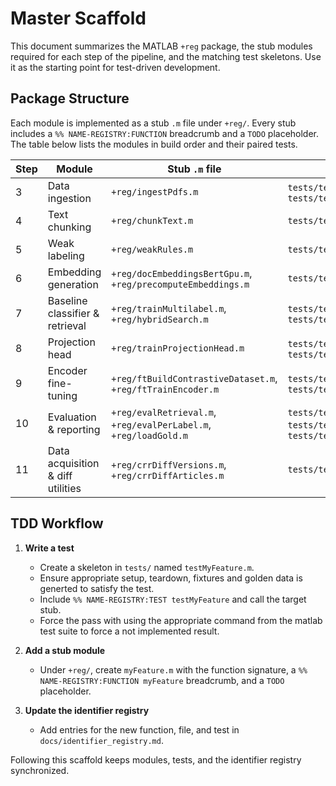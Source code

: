 # Master Scaffold

This document summarizes the MATLAB `+reg` package, the stub modules required for each step of the pipeline, and the matching test skeletons. Use it as the starting point for test-driven development.

## Package Structure

Each module is implemented as a stub `.m` file under `+reg/`. Every stub includes a `%% NAME-REGISTRY:FUNCTION` breadcrumb and a `TODO` placeholder. The table below lists the modules in build order and their paired tests.

| Step | Module | Stub `.m` file | Test skeleton(s) |
|------|--------|----------------|------------------|
| 3 | Data ingestion | `+reg/ingestPdfs.m` | `tests/testPDFIngest.m`, `tests/testIngestAndChunk.m` |
| 4 | Text chunking | `+reg/chunkText.m` | `tests/testIngestAndChunk.m` |
| 5 | Weak labeling | `+reg/weakRules.m` | `tests/testRulesAndModel.m` |
| 6 | Embedding generation | `+reg/docEmbeddingsBertGpu.m`, `+reg/precomputeEmbeddings.m` | `tests/testFeatures.m` |
| 7 | Baseline classifier & retrieval | `+reg/trainMultilabel.m`, `+reg/hybridSearch.m` | `tests/testRegressionMetricsSimulated.m`, `tests/testHybridSearch.m` |
| 8 | Projection head | `+reg/trainProjectionHead.m` | `tests/testProjectionHeadSimulated.m`, `tests/testProjectionAutoloadPipeline.m` |
| 9 | Encoder fine-tuning | `+reg/ftBuildContrastiveDataset.m`, `+reg/ftTrainEncoder.m` | `tests/testFineTuneSmoke.m`, `tests/testFineTuneResume.m` |
| 10 | Evaluation & reporting | `+reg/evalRetrieval.m`, `+reg/evalPerLabel.m`, `+reg/loadGold.m` | `tests/testMetricsExpectedJSON.m`, `tests/testGoldMetrics.m`, `tests/testReportArtifact.m` |
| 11 | Data acquisition & diff utilities | `+reg/crrDiffVersions.m`, `+reg/crrDiffArticles.m` | `tests/testFetchers.m` |

## TDD Workflow

1. **Write a test**
   - Create a skeleton in `tests/` named `testMyFeature.m`.
   - Ensure appropriate setup, teardown, fixtures and golden data is generted to satisfy the test.
   - Include `%% NAME-REGISTRY:TEST testMyFeature` and call the target stub.
   - Force the pass with using the appropriate command from the matlab test suite to force a not implemented result.

2. **Add a stub module**
   - Under `+reg/`, create `myFeature.m` with the function signature, a `%% NAME-REGISTRY:FUNCTION myFeature` breadcrumb, and a `TODO` placeholder.

3. **Update the identifier registry**
   - Add entries for the new function, file, and test in `docs/identifier_registry.md`.


Following this scaffold keeps modules, tests, and the identifier registry synchronized.
